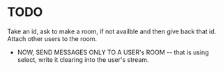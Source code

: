 

# TODO
Take an id, ask to make a room, if not availble and then give back that id. 
Attach other users to the room. 

- NOW, SEND MESSAGES ONLY TO A USER's ROOM -- that is using select, write
it clearing into the user's stream.


